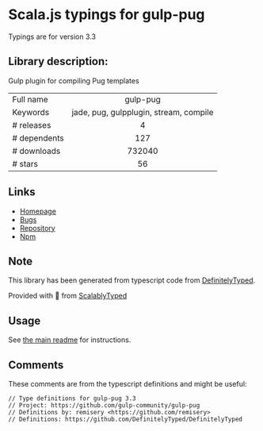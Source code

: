 
# Scala.js typings for gulp-pug

Typings are for version 3.3

## Library description:
Gulp plugin for compiling Pug templates

|                    |                 |
| ------------------ | :-------------: |
| Full name          | gulp-pug |
| Keywords           | jade, pug, gulpplugin, stream, compile |
| # releases         | 4 |
| # dependents       | 127 |
| # downloads        | 732040 |
| # stars            | 56 |

## Links
- [Homepage](https://github.com/gulp-community/gulp-pug#readme)
- [Bugs](https://github.com/gulp-community/gulp-pug/issues)
- [Repository](https://github.com/gulp-community/gulp-pug)
- [Npm](https://www.npmjs.com/package/gulp-pug)
    


## Note
This library has been generated from typescript code from [DefinitelyTyped](https://definitelytyped.org).

Provided with :purple_heart: from [ScalablyTyped](https://github.com/oyvindberg/ScalablyTyped)

## Usage
See [the main readme](../../readme.md) for instructions.

## Comments

These comments are from the typescript definitions and might be useful:
```
// Type definitions for gulp-pug 3.3
// Project: https://github.com/gulp-community/gulp-pug
// Definitions by: remisery <https://github.com/remisery>
// Definitions: https://github.com/DefinitelyTyped/DefinitelyTyped

```

